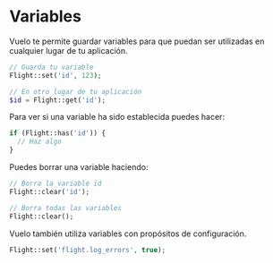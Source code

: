 # Variables

Vuelo te permite guardar variables para que puedan ser utilizadas en cualquier lugar de tu aplicación.

```php
// Guarda tu variable
Flight::set('id', 123);

// En otro lugar de tu aplicación
$id = Flight::get('id');
```
Para ver si una variable ha sido establecida puedes hacer:

```php
if (Flight::has('id')) {
  // Haz algo
}
```

Puedes borrar una variable haciendo:

```php
// Borra la variable id
Flight::clear('id');

// Borra todas las variables
Flight::clear();
```

Vuelo también utiliza variables con propósitos de configuración.

```php
Flight::set('flight.log_errors', true);
```